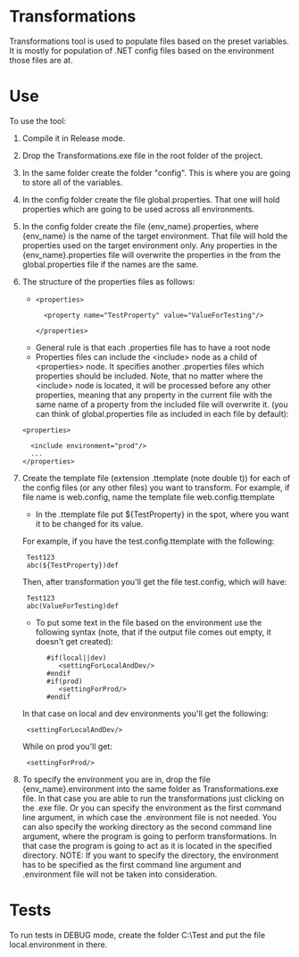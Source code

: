 # Transformations

Transformations tool is used to populate files based on the preset variables.
It is mostly for population of .NET config files based on the environment those files are at.

# Use

To use the tool:

1. Compile it in Release mode.

2. Drop the Transformations.exe file in the root folder of the project.

3. In the same folder create the folder "config". This is where you are going to store all of the variables.

4. In the config folder create the file global.properties. That one will hold properties which are going to be used across all environments.

5. In the config folder create the file {env_name}.properties, where {env_name} is the name of the target environment. That file will hold the properties used on the target environment only. Any properties in the {env_name}.properties file will overwrite the properties in the from the global.properties file if the names are the same.

6. The structure of the properties files as follows:

    * ```
      <properties>
      
        <property name="TestProperty" value="ValueForTesting"/>
        
      </properties>
      ```
    * General rule is that each .properties file has to have a root node <properties>
    * Properties files can include the &lt;include&gt; node as a child of &lt;properties&gt; node. It specifies another .properties files which properties should be included. Note, that no matter where the &lt;include&gt; node is located, it will be processed before any other properties, meaning that any property in the current file with the same name of a property from the included file will overwrite it. (you can think of global.properties file as included in each file by default):
    ```
    <properties>
    
      <include environment="prod"/>
      ...
    </properties>
    ``` 
7. Create the template file (extension .ttemplate (note double t)) for each of the config files (or any other files) you want to transform. For example, if file name is web.config, name the template file web.config.ttemplate

    * In the .ttemplate file put ${TestProperty} in the spot, where you want it to be changed for its value. 
    
    For example, if you have the test.config.ttemplate with the following:
        
        Test123
        abc(${TestProperty})def
    
    Then, after transformation you'll get the file test.config, which will have:
    
        Test123
        abc(ValueForTesting)def

    * To put some text in the file based on the environment use the following syntax (note, that if the output file comes out empty, it doesn't get created):
   ```
         #if(local||dev)
            <settingForLocalAndDev/>
         #endif
         #if(prod)
            <settingForProd/>
         #endif
   ``` 
    In that case on local and dev environments you'll get the following:
        
        <settingForLocalAndDev/>
        
    While on prod you'll get:
      
        <settingForProd/>
        
8. To specify the environment you are in, drop the file {env_name}.environment into the same folder as Transformations.exe file. In that case you are able to run the transformations just clicking on the .exe file. Or you can specify the environment as the first command line argument, in which case the .environment file is not needed. You can also specify the working directory as the second command line argument, where the program is going to perform transformations. In that case the program is going to act as it is located in the specified directory. NOTE: If you want to specify the directory, the environment has to be specified as the first command line argument and .environment file will not be taken into consideration.


# Tests

To run tests in DEBUG mode, create the folder C:\Test and put the file local.environment in there.
